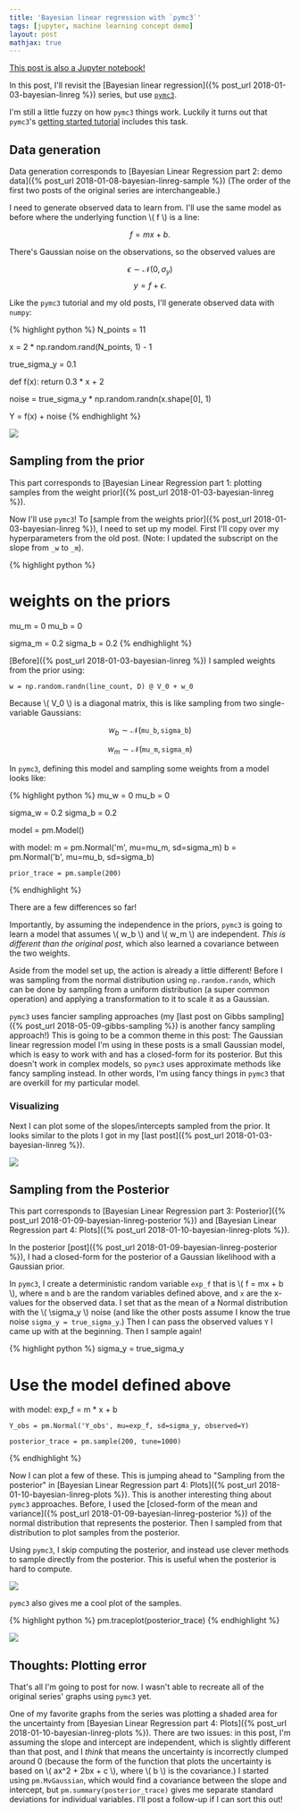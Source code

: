 ```yaml
---
title: 'Bayesian linear regression with `pymc3`'
tags: [jupyter, machine learning concept demo]
layout: post
mathjax: true
---
```


[This post is also a Jupyter notebook!](https://github.com/jessstringham/notebooks/tree/master/2018-05-12-pymc3-bayesian-linear-regression.ipynb)



In this post, I'll revisit the [Bayesian linear regression]({% post_url 2018-01-03-bayesian-linreg %}) series, but use [`pymc3`](https://docs.pymc.io).

I'm still a little fuzzy on how `pymc3` things work. Luckily it turns out that `pymc3`'s [getting started tutorial](http://docs.pymc.io/notebooks/getting_started) includes this task.




## Data generation

Data generation corresponds to [Bayesian Linear Regression part 2: demo data]({% post_url 2018-01-08-bayesian-linreg-sample %}) (The order of the first two posts of the original series are interchangeable.)

I need to generate observed data to learn from. I'll use the same model as before where the underlying function \\( f \\) is a line:

$$f = mx + b.$$

There's Gaussian noise on the observations, so the observed values are

$$\epsilon \sim \mathcal N(0, \sigma_y)$$
$$y = f + \epsilon.$$

Like the `pymc3` tutorial and my old posts, I'll generate observed data with `numpy`:



{% highlight python %}
N_points = 11

x = 2 * np.random.rand(N_points, 1) - 1

true_sigma_y = 0.1

def f(x):
    return 0.3 * x + 2

noise = true_sigma_y * np.random.randn(x.shape[0], 1)

Y = f(x) + noise
{% endhighlight %}




![](/assets/2018-05-12-simulated-data.png)


## Sampling from the prior

This part corresponds to [Bayesian Linear Regression part 1: plotting samples from the weight prior]({% post_url 2018-01-03-bayesian-linreg %}).

Now I'll use `pymc3`! To [sample from the weights prior]({% post_url 2018-01-03-bayesian-linreg %}), I need to set up my model. First I'll copy over my hyperparameters from the old post.
(Note: I updated the subscript on the slope from `_w` to `_m`).



{% highlight python %}
# weights on the priors
mu_m = 0
mu_b = 0

sigma_m = 0.2
sigma_b = 0.2
{% endhighlight %}




[Before]({% post_url 2018-01-03-bayesian-linreg %}) I sampled weights from the prior using:

    w = np.random.randn(line_count, D) @ V_0 + w_0


Because \\( V_0 \\) is a diagonal matrix, this is like sampling from two single-variable Gaussians:

$$w_b \sim \mathcal N(\texttt{mu_b}, \texttt{sigma_b})$$

$$w_m \sim \mathcal N(\texttt{mu_m}, \texttt{sigma_m})$$


In `pymc3`, defining this model and sampling some weights from a model looks like:



{% highlight python %}
mu_w = 0
mu_b = 0

sigma_w = 0.2
sigma_b = 0.2

model = pm.Model()

with model:
    m = pm.Normal('m', mu=mu_m, sd=sigma_m)
    b = pm.Normal('b', mu=mu_b, sd=sigma_b)
    
    prior_trace = pm.sample(200)
{% endhighlight %}




There are a few differences so far!

Importantly, by assuming the independence in the priors, `pymc3` is going to learn a model that assumes \\( w_b \\) and \\( w_m \\) are independent. *This is different than the original post*, which also learned a covariance between the two weights.

Aside from the model set up, the action is already a little different! Before I was sampling from the normal distribution using `np.random.randn`, which can be done by sampling from a uniform distribution (a super common operation) and applying a transformation to it to scale it as a Gaussian.

`pymc3` uses fancier sampling approaches (my [last post on Gibbs sampling]({% post_url 2018-05-09-gibbs-sampling %}) is another fancy sampling approach!) This is going to be a common theme in this post: The Gaussian linear regression model I'm using in these posts is a small Gaussian model, which is easy to work with and has a closed-form for its posterior. But this doesn't work in complex models, so `pymc3` uses approximate methods like fancy sampling instead. In other words, I'm using fancy things in `pymc3` that are overkill for my particular model.


### Visualizing

Next I can plot some of the slopes/intercepts sampled from the prior. It looks similar to the plots I got in my [last post]({% post_url 2018-01-03-bayesian-linreg %}).

![](/assets/2018-05-12-weight-samples.png)


## Sampling from the Posterior

This part corresponds to [Bayesian Linear Regression part 3: Posterior]({% post_url 2018-01-09-bayesian-linreg-posterior %}) and [Bayesian Linear Regression part 4: Plots]({% post_url 2018-01-10-bayesian-linreg-plots %}).

In the posterior [post]({% post_url 2018-01-09-bayesian-linreg-posterior %}), I had a closed-form for the posterior of a Gaussian likelihood with a Gaussian prior. 

In `pymc3`, I create a deterministic random variable `exp_f` that is \\( f = mx + b \\), where `m` and `b` are the random variables defined above, and `x` are the x-values for the observed data. I set that as the mean of a Normal distribution with the \\( \sigma_y \\) noise (and like the other posts assume I know the true noise `sigma_y = true_sigma_y`.) Then I can pass the observed values `Y` I came up with at the beginning. Then I sample again!



{% highlight python %}
sigma_y = true_sigma_y

# Use the model defined above
with model:
    exp_f = m * x + b
    
    Y_obs = pm.Normal('Y_obs', mu=exp_f, sd=sigma_y, observed=Y)
    
    posterior_trace = pm.sample(200, tune=1000)
{% endhighlight %}




Now I can plot a few of these. This is jumping ahead to "Sampling from the posterior" in [Bayesian Linear Regression part 4: Plots]({% post_url 2018-01-10-bayesian-linreg-plots %}). This is another interesting thing about `pymc3` approaches. 
Before, I used the [closed-form of the mean and variance]({% post_url 2018-01-09-bayesian-linreg-posterior %}) of the normal distribution that represents the posterior. Then I sampled from that distribution to plot samples from the posterior.

Using `pymc3`, I skip computing the posterior, and instead use clever methods to sample directly from the posterior. This is useful when the posterior is hard to compute.

![](/assets/2018-05-12-posterior.png)


`pymc3` also gives me a cool plot of the samples.



{% highlight python %}
pm.traceplot(posterior_trace)
{% endhighlight %}




![](/assets/2018-05-12-trace.png)


## Thoughts: Plotting error

That's all I'm going to post for now. I wasn't able to recreate all of the original series' graphs using `pymc3` yet.

One of my favorite graphs from the series was plotting a shaded area for the uncertainty from [Bayesian Linear Regression part 4: Plots]({% post_url 2018-01-10-bayesian-linreg-plots %}). There are two issues: in this post, I'm assuming the slope and intercept are independent, which is slightly different than that post, and I _think_ that means the uncertainty is incorrectly clumped around 0 (because the form of the function that plots the uncertainty is based on \\( ax^2 + 2bx + c \\), where \\( b \\) is the covariance.) I started using `pm.MvGaussian`, which would find a covariance between the slope and intercept, but `pm.summary(posterior_trace)` gives me separate standard deviations for individual variables. I'll post a follow-up if I can sort this out!